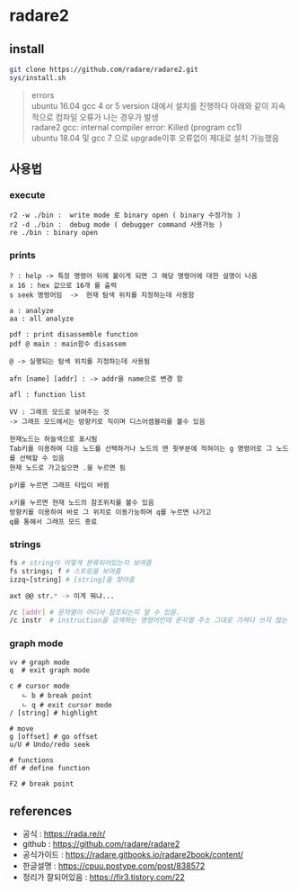 # radare2

## install 
```bash
git clone https://github.com/radare/radare2.git
sys/install.sh
```
>errors  
>ubuntu 16.04 gcc 4 or 5 version 대에서 설치를 진행하다 아래와 같이 지속적으로 컴파일 오류가 나는 경우가 발생    
radare2 gcc: internal compiler error: Killed (program cc1)  
ubuntu 18.04 및 gcc 7 으로 upgrade이후 오류없이 제대로 설치 가능했음

## 사용법 

### execute
```
r2 -w ./bin :  write mode 로 binary open ( binary 수정가능 )
r2 -d ./bin :  debug mode ( debugger command 사용가능 )
re ./bin : binary open
```

### prints

```
? : help -> 특정 명령어 뒤에 붙이게 되면 그 해당 명령어에 대한 설명이 나옴 
x 16 : hex 값으로 16개 를 출력 
s seek 명령어임  ->  현재 탐색 위치를 지정하는데 사용함 

a : analyze
aa : all analyze 

pdf : print disassemble function 
pdf @ main : main함수 disassem 

@ -> 실행되는 탐색 위치를 지정하는데 사용됨 

afn [name] [addr] : -> addr을 name으로 변경 함 

afl : function list

VV : 그래프 모드로 보여주는 것 
-> 그래프 모드에서는 방향키로 직이며 디스어셈블리를 볼수 있음 

현재노드는 하늘색으로 표시됨 
Tab키를 이용하여 다음 노드를 선택하거나 노드의 맨 윗부분에 적혀이는 g 명령어로 그 노드를 선택할 수 있음 
현재 노드로 가고싶으면 .을 누르면 됨 

p키를 누르면 그래프 타입이 바뀜 

x키를 누르면 현재 노드의 참조위치를 볼수 있음 
방향키를 이용하여 바로 그 위치로 이동가능하며 q를 누르면 나가고 
q를 통해서 그래프 모드 종료 

```

### strings 
```bash
fs # string이 어떻게 분류되어있는지 보여줌 
fs strings; f # 스트링을 보여줌 
izzq~[string] # [string]을 찾아줌 

axt @@ str.* -> 이게 뭐냐...

/c [addr] # 문자열이 어디서 참조되는지 알 수 있음. 
/c instr  # instruction을 검색하는 명령어인데 문자열 주소 그대로 가져다 쓰지 않는 경우 아무결과도 X

```


### graph mode 
```shell
vv # graph mode 
q  # exit graph mode

c # cursor mode   
   ㄴ b # break point
   ㄴ q # exit cursor mode
/ [string] # highlight

# move
g [offset] # go offset 
u/U # Undo/redo seek

# functions
df # define function

F2 # break point

```

## references 
- 공식 : <https://rada.re/r/>
- github : <https://github.com/radare/radare2>
- 공식가이드 : <https://radare.gitbooks.io/radare2book/content/>
- 한글설명 : <https://cpuu.postype.com/post/838572>
- 정리가 잘되어있음 : <https://fir3.tistory.com/22>
